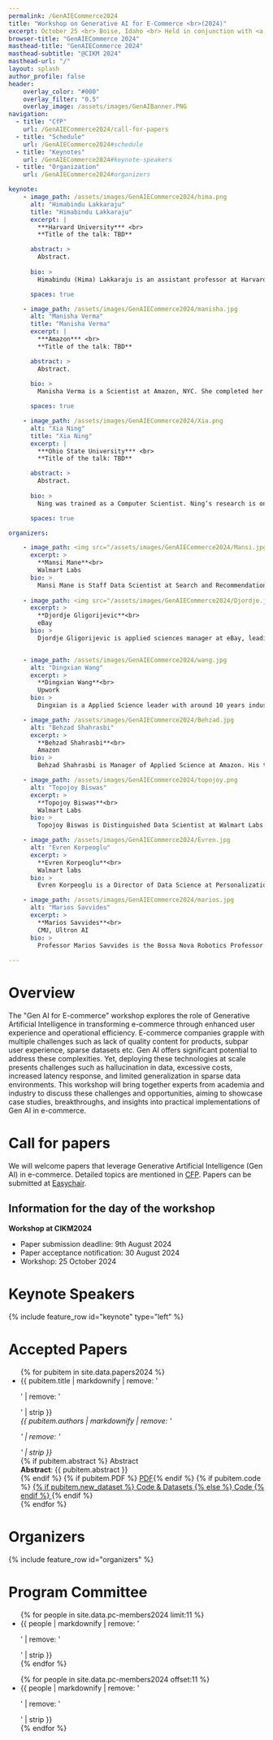```yaml
---
permalink: /GenAIECommerce2024
title: "Workshop on Generative AI for E-Commerce <br>(2024)"
excerpt: October 25 <br> Boise, Idaho <br> Held in conjunction with <a href="https://cikm2024.org/">CIKM 2024</a>
browser-title: "GenAIECommerce 2024"
masthead-title: "GenAIECommerce 2024"
masthead-subtitle: "@CIKM 2024"
masthead-url: "/"
layout: splash
author_profile: false
header:
    overlay_color: "#000"
    overlay_filter: "0.5"
    overlay_image: /assets/images/GenAIBanner.PNG
navigation:
  - title: "CfP"
    url: /GenAIECommerce2024/call-for-papers
  - title: "Schedule"
    url: /GenAIECommerce2024#schedule
  - title: "Keynotes"
    url: /GenAIECommerce2024#keynote-speakers
  - title: "Organization"
    url: /GenAIECommerce2024#organizers

keynote: 
    - image_path: /assets/images/GenAIECommerce2024/hima.png
      alt: "Himabindu Lakkaraju"
      title: "Himabindu Lakkaraju"
      excerpt: |
        ***Harvard University*** <br>
        **Title of the talk: TBD**

      abstract: >
        Abstract.
      
      bio: >
        Himabindu (Hima) Lakkaraju is an assistant professor at Harvard University focusing on explainability, fairness, and robustness of machine learning models. She has also been working with various domain experts in policy and healthcare to understand the real-world implications of explainable and fair ML. Hima has been named as one of the world's top innovators under 35 by both MIT Tech Review and Vanity Fair. Her research has also received best paper awards at SIAM International Conference on Data Mining (SDM) and INFORMS, and grants from NSF, Google, Amazon, and Bayer. Hima has given keynote talks at various top ML conferences and workshops including CIKM, ICML, NeurIPS, AAAI, and CVPR, and her research has also been showcased by popular media outlets including the New York Times, MIT Tech Review, TIME magazine, and Forbes. More recently, she co-founded the Trustworthy ML Initiative to enable easy access to resources on trustworthy ML and to build a community of researchers, practitioners working on the topic.

      spaces: true

    - image_path: /assets/images/GenAIECommerce2024/manisha.jpg
      alt: "Manisha Verma"
      title: "Manisha Verma"
      excerpt: |
        ***Amazon*** <br>
        **Title of the talk: TBD**

      abstract: >
        Abstract.
      
      bio: >
        Manisha Verma is a Scientist at Amazon, NYC. She completed her PhD from University College London. Some of her recent work has been published at conferences such as WWW, RecSys, CIKM, WSDM and SIGIR. Over the past few years, she has worked with researchers at Google, Microsoft and Yahoo on improving advertisements. She has served on the program committee for WWW’22, SIGIR’21, ECIR’21, NAACL’20, NeuroIR17, DSHCM’17,’18, LearnIR’18 and CIKM’21.

      spaces: true

    - image_path: /assets/images/GenAIECommerce2024/Xia.png
      alt: "Xia Ning"
      title: "Xia Ning"
      excerpt: |
        ***Ohio State University*** <br>
        **Title of the talk: TBD**

      abstract: >
        Abstract.
      
      bio: >
        Ning was trained as a Computer Scientist. Ning’s research is on Data Mining, Machine Learning and Big Data Analytics, and their applications in Chemical Informatics, Drug Development, Medical Informatics and Health Informatics. She develops efficient data mining and machine learning methodologies to facilitate rapid and targeted exploration over chemical and biological spaces, and effective computational algorithms (e.g., recommendation, information retrivial) to analyze medical and healthcare data (e.g., electronic medical records, pharmacovigilance data). Her Ph.D. thesis was on Recommender Systems. Her research is currently supported by NSF and NIH.

      spaces: true

organizers:

    - image_path: <img src="/assets/images/GenAIECommerce2024/Mansi.jpg" alt="Mansi Mane" width="300" height="300">
      excerpt: >
        **Mansi Mane**<br>
        Walmart Labs
      bio: >
        Mansi Mane is Staff Data Scientist at Search and Recommendation team in Walamrt Labs. She completed her Masters from Carnegie Mellon University in 2018. She currently focuses on research and development of machine learning algorithms for recommendations, search, marketing as well as content generation. Mansi was previously Applied Scientist at AWS where she lead efforts for training of billion scale large language models from scratch. Her research interests include machine learning, multimodal LLMs pretraining, fine-tuning as well as in-context learning.
        
    - image_path: <img src="/assets/images/GenAIECommerce2024/Djordje.jpg" alt="Djordje Gligorijevic" width="300" height="300">
      excerpt: >
        **Djordje Gligorijevic**<br>
        eBay
      bio: >
        Djordje Gligorijevic is applied sciences manager at eBay, leading allocation and pricing team in eBay’s sponsored search program. Prior to eBay Djordje worked as Research Scientist in Yahoo Research. He received the Ph.D. degree from Temple University, Philadelphia, PA, in 2018. His research interests include Machine Learning, Extreme Multi-Label Classification, NLP, LLMs, and the Integration of Qualitative Knowledge into predictive models with applications in domains of Computational Healthcare, Computational Advertising, Search, Ranking, and Recommendation Systems. Djordje has published at international conferences such as AAAI, KDD, TheWebConf, SDM, CIKM, SIGIR, as well as in international journals like Data Mining and Knowledge Discovery, BigData journal where he serves as associate editor, Methods and Nature’s Scientific Reports.


    - image_path: /assets/images/GenAIECommerce2024/wang.jpg
      alt: "Dingxian Wang"
      excerpt: >
        **Dingxian Wang**<br>
        Upwork
      bio: >
        Dingxian is a Applied Science leader with around 10 years industry experience at the intersection of machine learning, software engineering, applied science, and product development. He is passionate about applying skills to solving real-world problems, especially in the field of technology and data science. He is currently leading a team focus on the ranking, personalization and recommendation in the search area. Throughout the career, Dingxian has been involved in a wide range of areas, including search engine, query understanding, recall system, ranking system, recommender system, marketing science, personalization, information extraction, knowledge graph etc. With massive proven track records of delivering great business results, and drove hundreds of millions of dollars in GMV and revenue growth. Dingxian has received many top honors and awards ranging from top conference, journals, patents to top research projects as well as internal competition awards. Including 20+ papers on top conference and journals (one best paper candidate of CIKM 2021), 9 US patents, over 1500 citations, ICT Research Project of the Year 2021 of ACS (Australian Computer Society) and eBay Leaders’ Choice Award.

    - image_path: /assets/images/GenAIECommerce2024/Behzad.jpg
      alt: "Behzad Shahrasbi"
      excerpt: >
        **Behzad Shahrasbi**<br>
        Amazon
      bio: >
        Behzad Shahrasbi is Manager of Applied Science at Amazon. His team leads the efforts to proactively detect and prevent catalog abuse and protect brands at scale. His career also includes significant tenures at Walmart, SmartDrive Systems, and Nokia. Behzad research interests span NLP, Mulitimodal Representations, Recommender Systems, and Privacy-Preserving ML. Post completeion of his PhD, Behzad has published in several journals and conferences, including ICML, IEEE Trans. on Big Data, ICCV, and ICASP.

    - image_path: /assets/images/GenAIECommerce2024/topojoy.png
      alt: "Topojoy Biswas"
      excerpt: >
        **Topojoy Biswas**<br>
        Walmart Labs
      bio: >
        Topojoy Biswas is Distinguished Data Scientist at Walmart Labs. At Walmart he leads efforts related to W+ membership models and creative generation projects. Prior to Walmart he worked as Principal Engineer at Yahoo Research where he worked on information extraction on text and videos in Yahoo Knowledge Graph which powers search and information organization in products in Yahoo, like Finance, Sports, entity search and browse. Before Yahoo Knowledge graphs, he worked for Yahoo shopping on attribute extraction and classification of shopping feeds into large taxonomies of products. Topojoy has published in multiple international conferences such as ICIP, ACM Multimedia etc and has spoken on applied machine learning topics in MLConf, KGC etc.

    - image_path: /assets/images/GenAIECommerce2024/Evren.jpg
      alt: "Evren Korpeoglu"
      excerpt: >
        **Evren Korpeoglu**<br>
        Walmart labs
      bio: >
        Evren Korpeoglu is a Director of Data Science at Personalization and Recommendations team in Walmart Global Tech. At Walmart he leads efforts related to whole page optimization, item recommendations as well as using Generative AI based models for recommendations. He completed his Ph.D. from Bikent University. He has published at international conferences like NeurIPS, ICML, SIGKDD.

    - image_path: /assets/images/GenAIECommerce2024/marios.jpg
      alt: "Marios Savvides"
      excerpt: >
        **Marios Savvides**<br>
        CMU, Ultron AI
      bio: >
        Professor Marios Savvides is the Bossa Nova Robotics Professor of Artificial Intelligence at Carnegie Mellon University and is also the Founder and Director of the Biometrics Center at Carnegie Mellon University and a Full Tenured Professor in the Electrical and Computer Engineering Department. He received his Bachelor of Engineering in Microelectronics Systems Engineering from University of Manchester Institute of Science and Technology in 1997 in the United Kingdom, his Master of Science in Robotics from the Robotics Institute in 2000 and his PhD from the Electrical and Computer Engineering department at CMU in 2004. He is on the Program Committee on several Biometric conferences, such as the IEEE BTAS, ICPR, SPIE Biometric Identification, the IEEE AutoID, and others, and has been the Organizer and the Co-Chair of the Robust Biometrics Understanding the Science and Technology Conference. His research is focused on developing core AI and machine-learning algorithms that were successfully applied for robust face detection, face recognition, and most recently, general object detection and scene understanding. He has authored and co-authored over 240 journal and conference publications, including 22 book chapters and served as the area editor of the Springer’s Encyclopedia of Biometrics. He is the recipient of seven Best Paper awards.
        
---
```



<!-- <div class="notice--info">
  <!-- <h4 class="no_toc">Notice Headline:</h4> ~~>
  {{ notice-text | markdownify }}
</div> -->

<script>
if (!sessionStorage.getItem('timezone')) {
  var tz = jstz.determine() || 'UTC';
  sessionStorage.setItem('timezone', tz.name());
}
var currTz = sessionStorage.getItem('timezone');
var startTime = moment("2024-04-26T08:45:00Z");
var tzTime = startTime.tz(currTz)
</script>

# Overview
The "Gen AI for E-commerce" workshop explores the role of Generative Artificial Intelligence in transforming e-commerce through enhanced user experience and operational efficiency. E-commerce companies grapple with multiple challenges such as lack of quality content for products, subpar user experience, sparse datasets etc. Gen AI offers significant potential to address these complexities. Yet, deploying these technologies at scale presents challenges such as hallucination in data, excessive costs, increased latency response, and limited generalization in sparse data environments. This workshop will bring together experts from academia and industry to discuss these challenges and opportunities, aiming to showcase case studies, breakthroughs, and insights into practical implementations of Gen AI in e-commerce. 
# Call for papers
We will welcome papers that leverage Generative Artificial Intelligence (Gen AI) in e-commerce. Detailed topics are mentioned in [CFP](https://genai-ecommerce.github.io/GenAIECommerce2024/call-for-papers). Papers can be submitted at [Easychair](https://easychair.org/my/conference?conf=genaiecom24).


## Information for the day of the workshop

**Workshop at CIKM2024**    
- Paper submission deadline: 9th August 2024
- Paper acceptance notification: 30 August 2024
- Workshop: 25 October 2024

<!---

# Schedule

We have a full-day program on Oct 25 at ***TBD, Boise, Idaho***. 

| Time (PDT) | Agenda |
| ----------------- | ------------ |
| **8:00-8:10am**    | **Opening remarks** |
| **8:10-8:50am**    | **[Keynote by TBD TBD](#TBD+TBD) (40 min)**: <br> XYZ |
| **15:00-16:00pm**    | **[Panel Discussion](#TBD+TBD) (60 min)**<br>**Moderator**:TBD<br>**Panelists**: TBD, TBD, TBD|
| **16:00-16:10pm**    | **Closing Remarks** |

<div class="small">
{{ schedule | markdownify }}
</div>
-->


# Keynote Speakers
{% include feature_row id="keynote" type="left" %}

# Accepted Papers
<ul>
{% for pubitem in site.data.papers2024 %}
    <li> {{ pubitem.title | markdownify | remove: '<p>' | remove: '</p>' | strip }} <br>
    <div class="small">
    <i> {{ pubitem.authors | markdownify | remove: '<p>' | remove: '</p>' | strip }} </i> 
    </div>
    {% if pubitem.abstract %} 
    <a class="btn btn--small btn--info collapsible">Abstract</a> 
    <div class="btn-content small">
        <b>Abstract</b>: {{ pubitem.abstract }}
    </div>
    {% endif %}
    {% if pubitem.PDF %} <a href="{{ pubitem.PDF }}" class="btn btn--small btn--info">PDF</a>{% endif %}
    {% if pubitem.code %} <a href="{{ pubitem.code }}" class="btn btn--small btn--info">
    {% if pubitem.new_dataset %} Code & Datasets {% else %} Code {% endif %} </a>{% endif %}
    </li>
{% endfor %}
</ul>

# Organizers
{% include feature_row id="organizers" %}

# Program Committee
<div class="small row-two-columns">
<div class="column-half">
<ul>
{% for people in site.data.pc-members2024 limit:11 %}
<li>{{ people | markdownify | remove: '<p>' | remove: '</p>' | strip }} </li>
{% endfor %}
</ul>
</div>
<div class="column-half">
<ul>
{% for people in site.data.pc-members2024 offset:11 %}
<li>{{ people | markdownify | remove: '<p>' | remove: '</p>' | strip }} </li>
{% endfor %}
</ul>
</div>
</div>

<script>
    var coll = document.getElementsByClassName("collapsible");
    var i;

    for (i = 0; i < coll.length; i++) {
    coll[i].addEventListener("click", function() {
        this.classList.toggle("active");
        var content = this.nextElementSibling;
        if (content.style.display === "block") {
        content.style.display = "none";
        } else {
        content.style.display = "block";
        }
    });
    }
</script>
